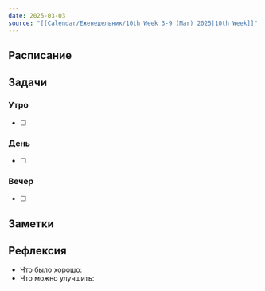 ```yaml
---
date: 2025-03-03
source: "[[Calendar/Еженедельник/10th Week 3-9 (Mar) 2025|10th Week]]"
---
```



## Расписание

## Задачи

### Утро

- [ ]

### День

- [ ]

### Вечер

- [ ]

## Заметки

## Рефлексия

- Что было хорошо:
- Что можно улучшить: